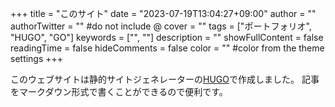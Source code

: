 +++
title = "このサイト"
date = "2023-07-19T13:04:27+09:00"
author = ""
authorTwitter = "" #do not include @
cover = ""
tags = ["ポートフォリオ", "HUGO", "GO"]
keywords = ["", ""]
description = ""
showFullContent = false
readingTime = false
hideComments = false
color = "" #color from the theme settings
+++

このウェブサイトは静的サイトジェネレーターの[HUGO](https://gohugo.io/)で作成しました。
記事をマークダウン形式で書くことができるので便利です。
